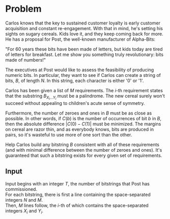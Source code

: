 # Problem

Carlos knows that the key to sustained customer loyalty is early customer acquisition and constant re-engagement. With that in mind, he's setting his sights on sugary cereals. Kids love it, and they keep coming back for more. He has a proposal for Post, the well-known manufacturer of Alpha-Bits:

"For 60 years these bits have been made of letters, but kids today are tired of letters for breakfast. Let me show you something truly revolutionary: bits made of numbers!"

The executives at Post would like to assess the feasibility of producing numeric bits. In particular, they want to see if Carlos can create a string of bits, $B$, of length $N$. In this string, each character is either '0' or '1'.

Carlos has been given a list of $M$ requirements. The $i$-th requirement states that the substring $B_{X_i...Y_i}$ must be a palindrome. The new cereal surely won't succeed without appealing to children's acute sense of symmetry.

Furthermore, the number of zeroes and ones in $B$ must be as close as possible. In other words, if $C(b)$ is the number of occurrences of bit $b$ in $B$, then the absolute difference $|C(0) - C(1)|$ must be minimized. The margins on cereal are razor thin, and as everybody knows, bits are produced in pairs, so it's wasteful to use more of one sort than the other.

Help Carlos build any bitstring $B$ consistent with all of these requirements (and with minimal difference between the number of zeroes and ones). It's guaranteed that such a bitstring exists for every given set of requirements.

## Input

Input begins with an integer $T$, the number of bitstrings that Post has commissioned.  
For each bitstring, there is first a line containing the space-separated integers $N$ and $M$.  
Then, $M$ lines follow, the $i$-th of which contains the space-separated integers $X_i$ and $Y_i$.

